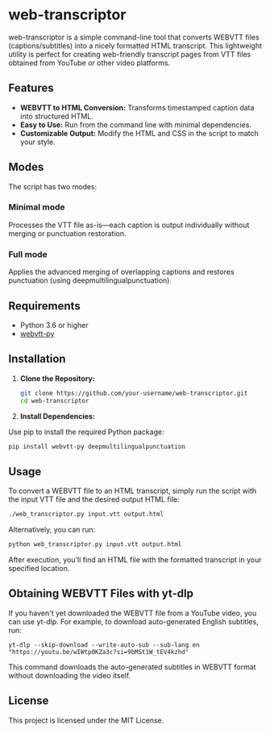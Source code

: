 # web-transcriptor

web-transcriptor is a simple command-line tool that converts WEBVTT files (captions/subtitles) into a nicely formatted HTML transcript. This lightweight utility is perfect for creating web-friendly transcript pages from VTT files obtained from YouTube or other video platforms.

## Features

- **WEBVTT to HTML Conversion:** Transforms timestamped caption data into structured HTML.
- **Easy to Use:** Run from the command line with minimal dependencies.
- **Customizable Output:** Modify the HTML and CSS in the script to match your style.

## Modes

The script has two modes:

### Minimal mode

Processes the VTT file as-is—each caption is output individually without merging or punctuation restoration.

### Full mode

Applies the advanced merging of overlapping captions and restores punctuation (using deepmultilingualpunctuation).

## Requirements

- Python 3.6 or higher
- [webvtt-py](https://pypi.org/project/webvtt-py/)

## Installation

1. **Clone the Repository:**

   ```bash
   git clone https://github.com/your-username/web-transcriptor.git
   cd web-transcriptor
   ```

2. **Install Dependencies:**

Use pip to install the required Python package:

   ```bash
   pip install webvtt-py deepmultilingualpunctuation
   ```

## Usage

To convert a WEBVTT file to an HTML transcript, simply run the script with the input VTT file and the desired output HTML file:

```bash
./web_transcriptor.py input.vtt output.html
```

Alternatively, you can run:

```bash
python web_transcriptor.py input.vtt output.html
```

After execution, you'll find an HTML file with the formatted transcript in your specified location.

## Obtaining WEBVTT Files with yt-dlp

If you haven't yet downloaded the WEBVTT file from a YouTube video, you can use yt-dlp. For example, to download auto-generated English subtitles, run:

```
yt-dlp --skip-download --write-auto-sub --sub-lang en "https://youtu.be/wIWtp0KZa3c?si=9bMSt1W_tEV4kzhd"
```

This command downloads the auto-generated subtitles in WEBVTT format without downloading the video itself.

## License

This project is licensed under the MIT License.
